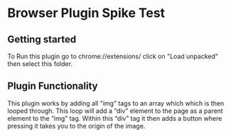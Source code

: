 # Browser Plugin Spike Test


## Getting started

To Run this plugin go to chrome://extensions/ click on "Load unpacked" then select this folder.

## Plugin Functionality

This plugin works by adding all "img” tags to an array which which is then looped through. This loop will add a “div” element to the page as a parent element to the “img” tag. Within this “div” tag it then adds a button where pressing it takes you to the origin of the image.
